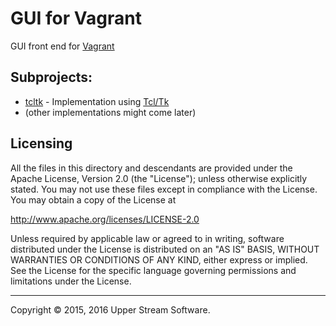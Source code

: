 # GUI for Vagrant

GUI front end for [Vagrant]

## Subprojects:

* [tcltk](tcltk/README.mdown) - Implementation using [Tcl/Tk]
* (other implementations might come later)

[Tcl/Tk]: https://www.tcl.tk/ "Tcl Developer Site"
[Vagrant]: https://www.vagrantup.com/ "Vagrant"

## Licensing

All the files in this directory and descendants are provided under the Apache License,
Version 2.0 (the "License"); unless otherwise explicitly stated.  You may not use these
files except in compliance with the License.  You may obtain a copy of the License at

   <http://www.apache.org/licenses/LICENSE-2.0>

Unless required by applicable law or agreed to in writing, software distributed under
the License is distributed on an "AS IS" BASIS, WITHOUT WARRANTIES OR CONDITIONS OF ANY
KIND, either express or implied.  See the License for the specific language governing
permissions and limitations under the License.

---

Copyright &copy; 2015, 2016 Upper Stream Software.
